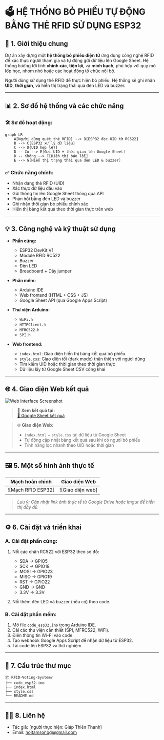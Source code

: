 # 🗳️ HỆ THỐNG BỎ PHIẾU TỰ ĐỘNG BẰNG THẺ RFID SỬ DỤNG ESP32

## 📌 1. Giới thiệu chung

Dự án xây dựng một **hệ thống bỏ phiếu điện tử** ứng dụng công nghệ RFID để xác thực người tham gia và tự động gửi dữ liệu lên Google Sheet. Hệ thống hướng tới tính **chính xác**, **tiện lợi**, và **minh bạch**, phù hợp với quy mô lớp học, nhóm nhỏ hoặc các hoạt động tổ chức nội bộ.

Người dùng sử dụng thẻ RFID để thực hiện bỏ phiếu. Hệ thống sẽ ghi nhận **UID**, **thời gian**, và hiển thị trạng thái qua đèn LED và buzzer.

---

## 📊 2. Sơ đồ hệ thống và các chức năng

### 🛠️ **Sơ đồ hoạt động:**

```mermaid
graph LR
    A[Người dùng quét thẻ RFID] --> B[ESP32 đọc UID từ RC522]
    B --> C[ESP32 xử lý dữ liệu]
    C --> D{UID hợp lệ?}
    D -- Có --> E[Gửi UID + thời gian lên Google Sheet]
    D -- Không --> F[Hiển thị báo lỗi]
    E --> G[Hiển thị trạng thái qua đèn LED & buzzer]
```

### ✅ **Chức năng chính:**
- Nhận dạng thẻ RFID (UID)
- Xác thực dữ liệu đầu vào
- Gửi thông tin lên Google Sheet thông qua API
- Phản hồi bằng đèn LED và buzzer
- Ghi nhận thời gian bỏ phiếu chính xác
- Hiển thị bảng kết quả theo thời gian thực trên web

---

## 💡 3. Công nghệ và kỹ thuật sử dụng

- **Phần cứng:**
  - ESP32 DevKit V1
  - Module RFID RC522
  - Buzzer
  - Đèn LED
  - Breadboard + Dây jumper

- **Phần mềm:**
  - Arduino IDE
  - Web frontend (HTML + CSS + JS)
  - Google Sheet API (qua Google Apps Script)

- **Thư viện Arduino:**
  - `WiFi.h`
  - `HTTPClient.h`
  - `MFRC522.h`
  - `SPI.h`

- **Web frontend:**
  - `index.html`: Giao diện hiển thị bảng kết quả bỏ phiếu
  - `style.css`: Giao diện tối (dark mode) thân thiện với người dùng
  - Tìm kiếm UID hoặc thời gian theo thời gian thực
  - Dữ liệu lấy từ Google Sheet CSV công khai

---

## 🌐 4. Giao diện Web kết quả

![Web Interface Screenshot](https://drive.google.com/file/d/1SRdGBJOkXn9_4P0qmcsOBGnoxl5S4SJC/view?usp=drive_link)

> 🔗 **Xem kết quả tại:**  
> [📄 Google Sheet kết quả](https://docs.google.com/spreadsheets/d/1kIJKhrH2Hadh4dHaKfOFwnTnS3jCcrM927r02FP0Lyg/edit?gid=0#gid=0)

> 🌐 **Giao diện Web:**  
> - `index.html` + `style.css` tải dữ liệu từ Google Sheet
> - Tự động cập nhật bảng kết quả sau khi có người bỏ phiếu
> - Tính năng lọc nhanh theo UID hoặc thời gian

---

## 🖼️ 5. Một số hình ảnh thực tế

| Mạch hoàn chỉnh | Giao diện Web |
|-----------------|----------------|
| ![Mạch RFID ESP32] | ![Giao diện web] | https://drive.google.com/drive/folders/1WjVYze99lb6qAEREcxU7bJAwUDns-Mh5?usp=drive_link

> *Lưu ý: Cập nhật link ảnh thực tế từ Google Drive hoặc Imgur để hiển thị đầy đủ.*

---

## ⚙️ 6. Cài đặt và triển khai

### A. Cài đặt phần cứng:
1. Nối các chân RC522 với ESP32 theo sơ đồ:
    - SDA → GPIO5  
    - SCK → GPIO18  
    - MOSI → GPIO23  
    - MISO → GPIO19  
    - RST → GPIO22  
    - GND → GND  
    - 3.3V → 3.3V  

2. Nối thêm đèn LED và buzzer (nếu có) theo code.

### B. Cài đặt phần mềm:
1. Mở file `code_esp32.ino` trong Arduino IDE.
2. Cài các thư viện cần thiết (SPI, MFRC522, WiFi).
3. Điền thông tin Wi-Fi vào code.
4. Tạo webhook Google Apps Script để nhận dữ liệu từ ESP32.
5. Tải code lên ESP32 và thử nghiệm.

---

## 📁 7. Cấu trúc thư mục

```
📦 RFID-Voting-System/
├── code_esp32.ino
├── index.html
├── style.css
└── README.md
```

---

## 👨‍💻 8. Liên hệ

- Tác giả: [người thực hiện: Giáp Thiên Thanh]
- Email: hoitamsonbg@gmail.com

